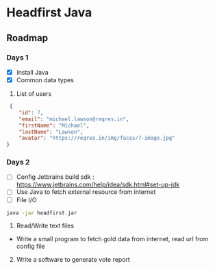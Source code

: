 # Headfirst Java

## Roadmap

### Days 1

- [x] Install Java
- [x] Common data types

1. List of users

```json
 {
    "id": 7,
    "email": "michael.lawson@reqres.in",
    "firstName": "Michael",
    "lastName": "Lawson",
    "avatar": "https://reqres.in/img/faces/7-image.jpg"
}
```

### Days 2

- [ ] Config Jetbrains build sdk : https://www.jetbrains.com/help/idea/sdk.html#set-up-jdk
- [ ] Use Java to fetch external resource from internet
- [ ] File I/O

```sh
java -jar headfirst.jar
```

1. Read/Write text files

- Write a small program to fetch gold data from internet, read url from config file

2. Write a software to generate vote report
